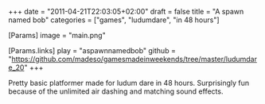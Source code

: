 +++
date = "2011-04-21T22:03:05+02:00"
draft = false
title = "A spawn named bob"
categories = ["games", "ludumdare", "in 48 hours"]

[Params]
image = "main.png"

[Params.links]
play = "aspawnnamedbob"
github = "https://github.com/madeso/gamesmadeinweekends/tree/master/ludumdare_20"
+++

Pretty basic platformer made for ludum dare in 48 hours. Surprisingly fun because of the unlimited air dashing and matching sound effects.
